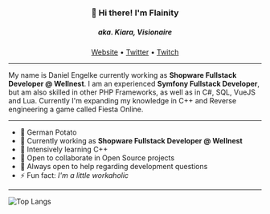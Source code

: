 <h3 align="center">👋 Hi there! I'm Flainity</h3><h5 align="center">aka. Kiara, Visionaire</h5>
<p align="center">
  <a href="https://www.flainity.de">Website</a> •
  <a href="https://twitter.com/flainity">Twitter</a> •
  <a href="https://www.twitch.tv/flainity">Twitch</a>
</p>

----

My name is Daniel Engelke currently working as **Shopware Fullstack Developer @ Wellnest**. I am an experienced **Symfony Fullstack Developer**, but am also skilled in other PHP Frameworks, as well as in C#, SQL, VueJS and Lua. Currently I'm expanding my knowledge in C++ and Reverse engineering a game called Fiesta Online.

---

- 🥔 German Potato
- 🔭 Currently working as **Shopware Fullstack Developer @ Wellnest**
- 🤔 Intensively learning C++
- 👯 Open to collaborate in Open Source projects
- 💬 Always open to help regarding development questions
- ⚡ Fun fact: _I'm a little workaholic_

---

![Top Langs](https://github-readme-stats.vercel.app/api/top-langs/?username=Flainity&layout=compact&theme=dark&hide_border=true)
